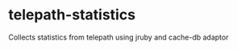 telepath-statistics
===================

Collects statistics from telepath using jruby and cache-db adaptor